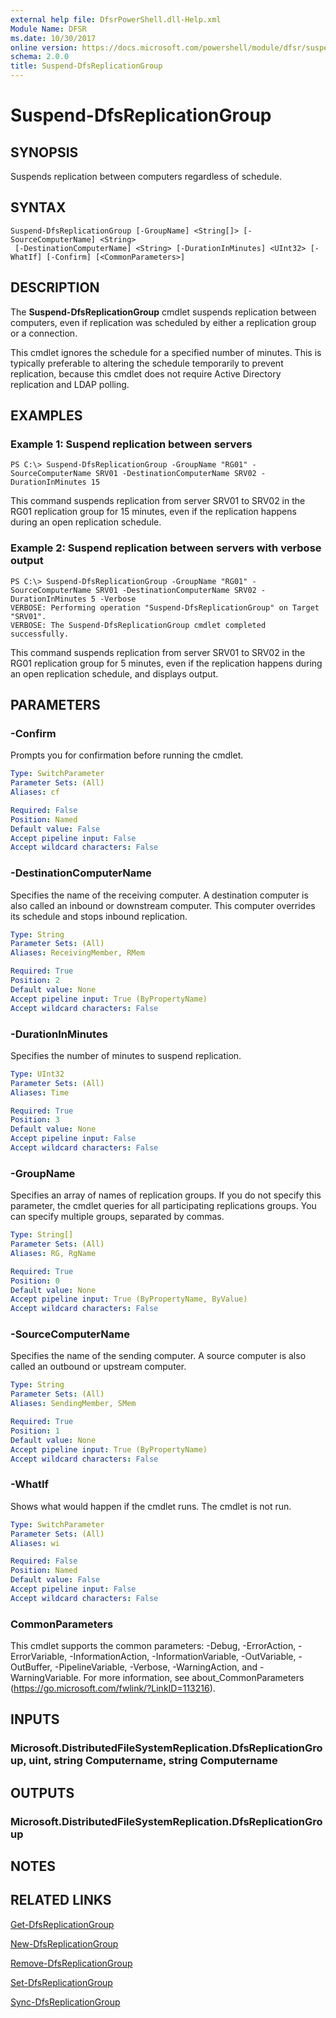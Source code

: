 ```yaml
---
external help file: DfsrPowerShell.dll-Help.xml
Module Name: DFSR
ms.date: 10/30/2017
online version: https://docs.microsoft.com/powershell/module/dfsr/suspend-dfsreplicationgroup?view=windowsserver2012r2-ps&wt.mc_id=ps-gethelp
schema: 2.0.0
title: Suspend-DfsReplicationGroup
---
```


# Suspend-DfsReplicationGroup

## SYNOPSIS
Suspends replication between computers regardless of schedule.

## SYNTAX

```
Suspend-DfsReplicationGroup [-GroupName] <String[]> [-SourceComputerName] <String>
 [-DestinationComputerName] <String> [-DurationInMinutes] <UInt32> [-WhatIf] [-Confirm] [<CommonParameters>]
```

## DESCRIPTION
The **Suspend-DfsReplicationGroup** cmdlet suspends replication between computers, even if replication was scheduled by either a replication group or a connection.

This cmdlet ignores the schedule for a specified number of minutes.
This is typically preferable to altering the schedule temporarily to prevent replication, because this cmdlet does not require Active Directory replication and LDAP polling.

## EXAMPLES

### Example 1: Suspend replication between servers
```
PS C:\> Suspend-DfsReplicationGroup -GroupName "RG01" -SourceComputerName SRV01 -DestinationComputerName SRV02 -DurationInMinutes 15
```

This command suspends replication from server SRV01 to SRV02 in the RG01 replication group for 15 minutes, even if the replication happens during an open replication schedule.

### Example 2: Suspend replication between servers with verbose output
```
PS C:\> Suspend-DfsReplicationGroup -GroupName "RG01" -SourceComputerName SRV01 -DestinationComputerName SRV02 -DurationInMinutes 5 -Verbose
VERBOSE: Performing operation "Suspend-DfsReplicationGroup" on Target "SRV01".
VERBOSE: The Suspend-DfsReplicationGroup cmdlet completed successfully.
```

This command suspends replication from server SRV01 to SRV02 in the RG01 replication group for 5 minutes, even if the replication happens during an open replication schedule, and displays output.

## PARAMETERS

### -Confirm
Prompts you for confirmation before running the cmdlet.

```yaml
Type: SwitchParameter
Parameter Sets: (All)
Aliases: cf

Required: False
Position: Named
Default value: False
Accept pipeline input: False
Accept wildcard characters: False
```

### -DestinationComputerName
Specifies the name of the receiving computer.
A destination computer is also called an inbound or downstream computer.
This computer overrides its schedule and stops inbound replication.

```yaml
Type: String
Parameter Sets: (All)
Aliases: ReceivingMember, RMem

Required: True
Position: 2
Default value: None
Accept pipeline input: True (ByPropertyName)
Accept wildcard characters: False
```

### -DurationInMinutes
Specifies the number of minutes to suspend replication.

```yaml
Type: UInt32
Parameter Sets: (All)
Aliases: Time

Required: True
Position: 3
Default value: None
Accept pipeline input: False
Accept wildcard characters: False
```

### -GroupName
Specifies an array of names of replication groups.
If you do not specify this parameter, the cmdlet queries for all participating replications groups.
You can specify multiple groups, separated by commas.

```yaml
Type: String[]
Parameter Sets: (All)
Aliases: RG, RgName

Required: True
Position: 0
Default value: None
Accept pipeline input: True (ByPropertyName, ByValue)
Accept wildcard characters: False
```

### -SourceComputerName
Specifies the name of the sending computer.
A source computer is also called an outbound or upstream computer.

```yaml
Type: String
Parameter Sets: (All)
Aliases: SendingMember, SMem

Required: True
Position: 1
Default value: None
Accept pipeline input: True (ByPropertyName)
Accept wildcard characters: False
```

### -WhatIf
Shows what would happen if the cmdlet runs.
The cmdlet is not run.

```yaml
Type: SwitchParameter
Parameter Sets: (All)
Aliases: wi

Required: False
Position: Named
Default value: False
Accept pipeline input: False
Accept wildcard characters: False
```

### CommonParameters
This cmdlet supports the common parameters: -Debug, -ErrorAction, -ErrorVariable, -InformationAction, -InformationVariable, -OutVariable, -OutBuffer, -PipelineVariable, -Verbose, -WarningAction, and -WarningVariable. For more information, see about_CommonParameters (https://go.microsoft.com/fwlink/?LinkID=113216).

## INPUTS

### Microsoft.DistributedFileSystemReplication.DfsReplicationGroup, uint, string Computername, string Computername

## OUTPUTS

### Microsoft.DistributedFileSystemReplication.DfsReplicationGroup

## NOTES

## RELATED LINKS

[Get-DfsReplicationGroup](./Get-DfsReplicationGroup.md)

[New-DfsReplicationGroup](./New-DfsReplicationGroup.md)

[Remove-DfsReplicationGroup](./Remove-DfsReplicationGroup.md)

[Set-DfsReplicationGroup](./Set-DfsReplicationGroup.md)

[Sync-DfsReplicationGroup](./Sync-DfsReplicationGroup.md)

